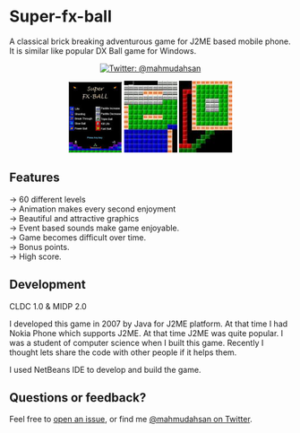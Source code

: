 # Super-fx-ball
A classical brick breaking adventurous game for J2ME based mobile phone. It is similar like popular DX Ball game for Windows. 

<p align="center">
    <a href="https://twitter.com/mahmudahsan">
        <img src="https://img.shields.io/badge/contact%40-mahmudahsan-green.svg" alt="Twitter: @mahmudahsan" />
    </a>
</p>


<p align="center">
    <img src="game1.jpg" width="95" max-width="100%" alt="Super Fx Ball" />
    <img src="game2.jpg" width="95" max-width="100%" alt="Super Fx Ball" />
    <img src="game3.jpg" width="95" max-width="100%" alt="Super Fx Ball" />
</p>	

## Features

-> 60 different levels <br />
-> Animation makes every second enjoyment<br />
-> Beautiful and attractive graphics<br />
-> Event based sounds make game enjoyable.<br />
-> Game becomes difficult over time.<br />
-> Bonus points.<br />
-> High score.<br />


## Development
CLDC 1.0 &amp; MIDP 2.0

I developed this game in 2007 by Java for J2ME platform. At that time I had Nokia Phone which supports J2ME. At that time J2ME was quite popular. I was a student of computer science when I built this game. Recently I thought lets share the code with other people if it helps them.

I used NetBeans IDE to develop and build the game.

## Questions or feedback?

Feel free to [open an issue](https://github.com/mahmudahsan/AppsPortfolio/issues/new), or find me [@mahmudahsan on Twitter](https://twitter.com/mahmudahsan).
